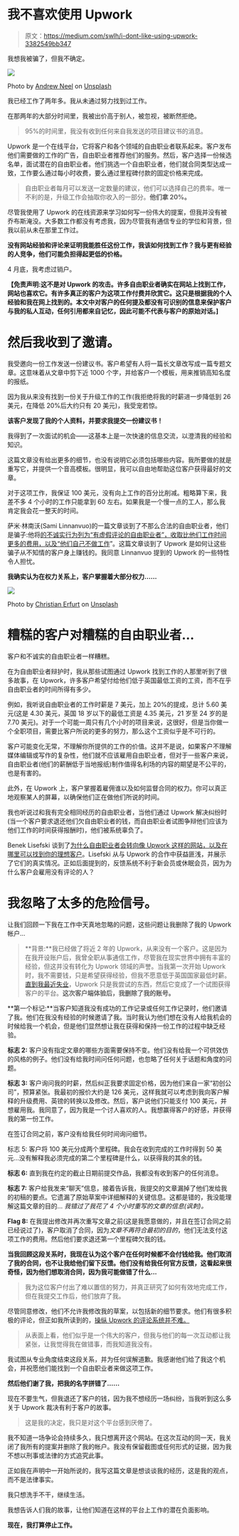 # 我不喜欢使用 Upwork

> 原文：<https://medium.com/swlh/i-dont-like-using-upwork-3382549bb347>

我想我被骗了，但我不确定。

![](img/7d85bf59ce24abc6024442d987db2b36.png)

Photo by [Andrew Neel](https://unsplash.com/@andrewtneel?utm_source=medium&utm_medium=referral) on [Unsplash](https://unsplash.com?utm_source=medium&utm_medium=referral)

我已经工作了两年多。我从未通过努力找到过工作。

在那两年的大部分时间里，我被出价高于别人，被忽视，被断然拒绝。

> 95%的时间里，我没有收到任何来自我发送的项目建议书的消息。

Upwork 是一个在线平台，它将客户和各个领域的自由职业者联系起来。客户发布他们需要做的工作的广告，自由职业者推荐他们的服务。然后，客户选择一份候选名单，面试潜在的自由职业者。他们挑选一个自由职业者，他们就合同类型达成一致，工作要么通过每小时收费，要么通过里程碑付款的固定价格来完成。

> 自由职业者每月可以发送一定数量的建议，他们可以选择自己的费率。唯一不利的是，升级工作会抽取你收入的一部分。**他们拿 20%。**

尽管我使用了 Upwork 的在线资源来学习如何写一份伟大的提案，但我并没有被乔布斯淹没。大多数工作都没有考虑我，因为尽管我有通信专业的学位和背景，但我以前从未在那里工作过。

**没有网站经验和评论来证明我能胜任这份工作，我该如何找到工作？我与更有经验的人竞争，他们可能负担得起更低的价格。**

4 月底，我考虑过销户。

**【免责声明:这不是对 Upwork 的攻击。许多自由职业者确实在网站上找到工作，网站也喜欢它。有许多真正的客户为这项工作付费并欣赏它。这只是根据我的个人经验和我在网上找到的。本文中对客户的任何提及都没有可识别的信息来保护客户与我的私人互动，任何引用都来自记忆，因此可能不代表与客户的原始对话。]**

# 然后我收到了邀请。

我受邀向一份工作发送一份建议书。客户希望有人将一篇长文章改写成一篇专题文章。这意味着从文章中剪下近 1000 个字，并给客户一个模板，用来推销高知名度的报纸。

因为我从来没有找到一份关于升级工作的工作(我拒绝将我的时薪进一步降低到 26 美元，在降低 20%后大约只有 20 美元)，我受宠若惊。

**该客户发现了我的个人资料，并要求我提交一份建议书！**

我得到了一次面试的机会——这基本上是一次快速的信息交流，以澄清我的经验和知识。

这篇文章没有给出更多的细节，也没有说明它必须包括哪些内容。我所要做的就是重写它，并提供一个音高模板。很明显，我可以自由地帮助这位客户获得最好的文章。

对于这项工作，我保证 100 美元，没有向上工作的百分比削减。粗略算下来，我差不多 4 个小时的工作只能拿到 60 左右。如果我是一个慢一点的工人，那么我肯定我会花一整天的时间。

萨米·林南沃(Sami Linnanvuo)的一篇文章谈到了不那么合法的自由职业者，他们是骗子:他将[的不诚实行为列为“有虚假评论的自由职业者”，收取比他们工作时间更多的费用，以及“他们自己不做工作](https://blog.usejournal.com/how-upwork-is-actively-supporting-scams-on-their-platform-1f8b37b21ccf)”。这篇文章谈到了 Upwork 是如何让这些骗子从不知情的客户身上赚钱的。我同意 Linnanvuo 提到的 Upwork 的一些特性令人担忧。

**我确实认为在权力关系上，客户掌握着大部分权力……**

![](img/dd2454c42e57a488689336fc9222f1f4.png)

Photo by [Christian Erfurt](https://unsplash.com/@christnerfurt?utm_source=medium&utm_medium=referral) on [Unsplash](https://unsplash.com?utm_source=medium&utm_medium=referral)

# 糟糕的客户对糟糕的自由职业者…

客户和不诚实的自由职业者一样糟糕。

在为自由职业者辩护时，我从那些试图通过 Upwork 找到工作的人那里听到了很多故事，在 Upwork，许多客户希望付给他们低于英国最低工资的工资，而不在乎自由职业者的时间所得有多少。

例如，我听说自由职业者的工作时薪是 7 美元，加上 20%的提成，总计 5.60 美元(这是 4.30 美元，英国 18 岁以下的最低工资是 4.35 美元，21 岁至 24 岁的是 7.70 美元)。对于一个可能一周只有几个小时的项目来说，这很好，但是当你做一个全职项目，需要比客户所说的更多的努力，那么这个工资似乎是不可行的。

客户可能变化无常，不理解你所提供的工作的价值。这并不是说，如果客户不理解媒体编辑或写作的复杂性，他们就不应该雇用自由职业者，但对于一些客户来说，自由职业者(他们的薪酬低于当地报纸)制作值得名利场的内容的期望是不公平的，也是有害的。

此外，在 Upwork 上，客户掌握着雇佣谁以及如何监督合同的权力。你可以真正地观察某人的屏幕，以确保他们正在做他们所说的时间。

我也听说过和我有完全相同经历的自由职业者，当他们通过 Upwork 解决纠纷时(当一个客户要求退还他们欠自由职业者的钱，而自由职业者试图争辩他们应该为他们工作的时间获得报酬时)，他们被系统辜负了。

Benek Lisefski 谈到了[为什么自由职业者会转向像 Upwork 这样的网站，以及在哪里可以找到你的理想客户](/swlh/freelancing-upwork-ea8205aadd1)。Lisefski 从与 Upwork 的合作中获益匪浅，并展示了它们的真实情况。正如后面提到的，反馈系统不利于新会员或休眠会员，因为为什么客户会雇用没有评论的人？

# 我忽略了太多的危险信号。

让我们回顾一下我在工作中天真地忽略的问题，这些问题让我删除了我的 Upwork 帐户…

> **背景:**我已经做了将近 2 年的 Upwork，从来没有一个客户。这是因为在我开设账户后，我曾全职从事通信工作，尽管我在现实世界中拥有丰富的经验，但这并没有转化为 Upwork 领域的声誉。当我第一次开始 Upwork 时，我不需要钱，只是希望获得经验，但我不愿意低于英国国家最低时薪。[直到我最近失业](/@rachelmunford/a-job-ending-gave-me-perspective-7f15ac879cd9)，Upwork 只是我尝试的东西，然后它变成了一个试图获得客户的平台。**这次客户端体验后，我删除了我的账号。**

**第一个标记:**当客户知道我没有成功的工作记录或任何工作记录时，他们邀请了我。他们在我没有经验的时候邀请了我。当时我认为他们想在没有人给我机会的时候给我一个机会，但是他们显然想让我在获得和保持一份工作的过程中缺乏经验。

**标志 2:** 客户没有指定文章的哪些方面需要保持不变。他们没有给我一个可供效仿的风格的例子。他们没有给我时间问任何问题，也忽略了任何关于话题和角度的问题。

**标志 3:** 客户询问我的时薪，然后纠正我要求固定价格，因为他们来自一家“初创公司”，预算紧张。我最初的报价大约是 126 美元，这样我就可以考虑到我向客户解释的升级费用、英镑的转换以及修改。然后，客户说他们只能支付 100 美元，并想雇用我。我同意了，因为我是一个讨人喜欢的人。我想赢得客户的好感，并获得我的第一份工作。

在签订合同之前，客户没有给我任何时间询问细节。

标志 5: 客户将 100 美元分成两个里程碑。我会在收到完成的工作时得到 50 美元…没有解释我必须完成的第二个里程碑是什么，以获得我的其余的钱。

**标志 6:** 直到我在约定的截止日期前提交作品，我都没有收到客户的任何消息。

**标志 7:** 客户给我发来“聊天”信息，接着告诉我，我提交的文章漏掉了他们发给我的初稿的要点。它遗漏了原始草案中详细解释的关键信息。这都是错的，我没能理解这篇文章的目的… *我错过了我花了 4 个小时重写的文章的信息(讽刺)。*

**Flag 8:** 在我提出修改并再次重写文章之前(这是我愿意做的，并且在签订合同之前已经说过了)，客户取消了合同，因为*文章不再符合最初的目的*，他们无法支付这项工作的费用。然后他们要求退还第一个里程碑欠我的钱。

**当我回顾这段关系时，我现在认为这个客户在任何时候都不会付钱给我。他们取消了我的合同，也不让我给他们留下反馈。他们没有给我任何官方反馈，这看起来很奇怪，因为他们想取消合同，因为我可能做错了什么…**

> 我为这位客户付出了难以置信的努力，并真正研究了如何有效地完成工作，但在我提交工作后，他们放弃了我。

尽管同意修改，他们不允许我修改我的草案，以包括新的细节要求。他们有很多积极的评论，但正如我所读到的，[操纵 Upwork 的评论系统并不难。](/swlh/freelancing-upwork-ea8205aadd1)

> 从表面上看，他们似乎是一个伟大的客户，但我与他们的每一次互动都让我紧张，让我觉得我在做错事，而我知道我没有。

我试图从专业角度结束这段关系，并为任何误解道歉。我感谢他们给了我这个机会，并祝愿他们能找到一个自由职业者来做这项工作。

**然后他们谢了我，把我的名字拼错了……**

现在不要生气，但我退还了客户的钱，因为我不想经历一场纠纷，当我听到这么多关于 Upwork 裁决有利于客户的故事。

> 这是我的决定，我只是对这个平台感到厌倦了。

我不知道一场争论会持续多久，我只想离开这个网站。在这次互动的同一天，我关闭了我所有的提案并删除了我的帐户。我没有保留截图或任何形式的证据，因为我不想以刑事或法律的方式追究此事。

正如我在声明中一开始所说的，我写这篇文章是想谈谈我的经历，这是我的观点，而不是法律事实。

我只想洗手不干，继续生活。

我想告诉人们我的故事，让他们知道在这样的平台上工作的潜在负面影响。

**现在，我打算停止工作。**